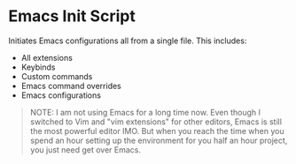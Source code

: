 # Emacs Init Script

Initiates Emacs configurations all from a single file. This includes:
* All extensions
* Keybinds
* Custom commands
* Emacs command overrides
* Emacs configurations

> NOTE: I am not using Emacs for a long time now. Even though I switched to Vim and "vim extensions" for other editors, Emacs is still the most powerful editor IMO. But when you reach the time when you spend an hour setting up the environment for you half an hour project, you just need get over Emacs.
